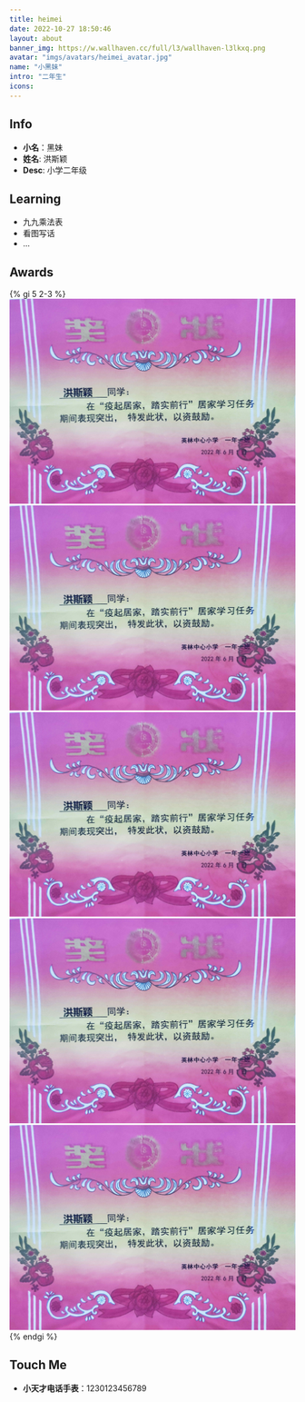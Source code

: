 ```yaml
---
title: heimei
date: 2022-10-27 18:50:46
layout: about
banner_img: https://w.wallhaven.cc/full/l3/wallhaven-l3lkxq.png
avatar: "imgs/avatars/heimei_avatar.jpg"
name: "小黑妹"
intro: "二年生"
icons:
---
```


## Info


- **小名**：黑妹
- **姓名**: 洪斯颖
- **Desc**: 小学二年级


## Learning

* 九九乘法表
* 看图写话
* ...
## Awards

{% gi 5 2-3 %} 
  ![awards1y](heimei-index/awards1y.jpg)
  ![awards1y](heimei-index/awards1y.jpg)
  ![awards1y](heimei-index/awards1y.jpg)
  ![awards1y](heimei-index/awards1y.jpg)
  ![awards1y](heimei-index/awards1y.jpg)
{% endgi %}
## Touch Me
- **小天才电话手表**：1230123456789
